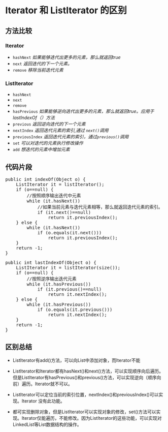 # Iterator 和 ListIterator 的区别 #

## 方法比较 ##

### Iterator ###

- `hashNext` *如果能够迭代出更多的元素，那么就返回true*
- `next` *返回迭代的下一个元素。*
- `remove` *移除当前迭代元素*


### ListIterator ###

- `hashNext` 
- `next` 
- `remove` 
- `hasPrevious` *如果能够逆向迭代出更多的元素，那么就返回true。应用于lastIndexOf（）方法*
- `previous` *返回逆向迭代的下一个元素*
- `nextIndex` *返回迭代元素的索引,通过 `next()`调用*
- `previousIndex` *返回迭代元素的索引，通过`previous()`调用*
- `set` *可以对迭代的元素执行修改操作*
- `add` *想迭代的元素中增加元素*


## 代码片段 ##

<pre>
public int indexOf(Object o) {
    ListIterator<E> it = listIterator();
    if (o==null) {
        //按照顺序输出迭代中元素
        while (it.hasNext())
            //如果当前元素与迭代元素相等，那么就返回迭代元素的索引。
            if (it.next()==null)
                return it.previousIndex();
    } else {
        while (it.hasNext())
            if (o.equals(it.next()))
                return it.previousIndex();
    }
    return -1;
}
</pre>

<pre>
public int lastIndexOf(Object o) {
    ListIterator<E> it = listIterator(size());
    if (o==null) {
        //按照逆序输出迭代元素
        while (it.hasPrevious())
            if (it.previous()==null)
                return it.nextIndex();
    } else {
        while (it.hasPrevious())
            if (o.equals(it.previous()))
                return it.nextIndex();
    }
    return -1;
}
</pre>


## 区别总结 ##

- ListIterator有add()方法，可以向List中添加对象，而Iterator不能

- ListIterator和Iterator都有hasNext()和next()方法，可以实现顺序向后遍历。但是ListIterator有hasPrevious()和previous()方法，可以实现逆向（顺序向前）遍历。Iterator就不可以。

- ListIterator可以定位当前的索引位置，nextIndex()和previousIndex()可以实现。Iterator 没有此功能。

- 都可实现删除对象，但是ListIterator可以实现对象的修改，set()方法可以实现。Iterator仅能遍历，不能修改。因为ListIterator的这些功能，可以实现对LinkedList等List数据结构的操作。